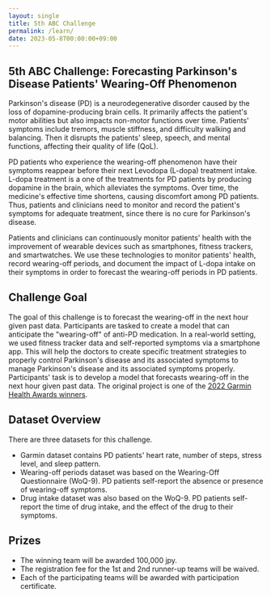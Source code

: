 ```yaml
---
layout: single
title: 5th ABC Challenge
permalink: /learn/
date: 2023-05-8T00:00:00+09:00
---
```


## 5th ABC Challenge: Forecasting Parkinson's Disease Patients' Wearing-Off Phenomenon

Parkinson's disease (PD) is a neurodegenerative disorder caused by the loss of dopamine-producing brain cells.
It primarily affects the patient's motor abilities but also impacts non-motor functions over time.
Patients' symptoms include tremors, muscle stiffness, and difficulty walking and balancing.
Then it disrupts the patients' sleep, speech, and mental functions, affecting their quality of life (QoL).

PD patients who experience the wearing-off phenomenon have their symptoms reappear before their next Levodopa (L-dopa) treatment intake.
L-dopa treatment is a one of the treatments for PD patients by producing dopamine in the brain, which alleviates the symptoms.
Over time, the medicine's effective time shortens, causing discomfort among PD patients.
Thus, patients and clinicians need to monitor and record the patient's symptoms for adequate treatment, since there is no cure for Parkinson's disease.

Patients and clinicians can continuously monitor patients' health with the improvement of wearable devices such as smartphones, fitness trackers, and smartwatches.
We use these technologies to monitor patients' health, record wearing-off periods, and document the impact of L-dopa intake on their symptoms in order to forecast the wearing-off periods in PD patients.

## Challenge Goal 
The goal of this challenge is to forecast the wearing-off in the next hour given past data.
Participants are tasked to create a model that can anticipate the "wearing-off" of anti-PD medication.
In a real-world setting, we used fitness tracker data and self-reported symptoms via a smartphone app.
This will help the doctors to create specific treatment strategies to properly control Parkinson's disease and its associated symptoms to manage Parkinson's disease and its associated symptoms properly. Participants' task is to develop a model that forecasts wearing-off in the next hour given past data. The original project is one of the [2022 Garmin Health Awards winners](https://www.kyutech.ac.jp/english/en-news/topics/entry-9408.html#prettyPhoto).

## Dataset Overview
There are three datasets for this challenge.
- Garmin dataset contains PD patients' heart rate, number of steps, stress level, and sleep pattern.
- Wearing-off periods dataset was based on the Wearing-Off Questionnaire (WoQ-9). PD patients self-report the absence or presence of wearing-off symptoms.
- Drug intake dataset was also based on the WoQ-9. PD patients self-report the time of drug intake, and the effect of the drug to their symptoms.
<!--
- [Check the tutorial here](https://colab.research.google.com/drive/1A4zSOSO0IXwc-iB9EFdOr6mUP85KAxFm?usp=sharing)
- [To understand the dataset more clearly](/challenge2022/data/)
- [Download the dataset](https://ieee-dataport.org/competitions/nurse-care-activity-recognition-challenge-datasets-2022-0)


edit this part
The training and testing dataset contains accelerometer data and care record data of 5 users ( 8, 13, 14, 15, 25), which were collected on May and June, 2018. Training and testing data were separated in 70~30 ratio based on each user data. Participants are required to propose their pipelines, predict and submit the activity label for the testing dataset.


The goal of the Nurse Care Activity Recognition Challenge is to recognize the daily activities of a caregiver/nurse in a healthcare facility based on the accelerometer data collected from smartphones. Participants utilize accelerometer data and its activity labels in training files, propose the methods to extract features from these data, and then feed to their own model. Finally, each team needs to use their model to predict the activity based on the accelerometer data following by the timestamp in the test data. 



The training and testing dataset contains accelerometer data of 12 users (2, 3, 4, 5, 6, 7, 9, 12, 17, 19, 21, and 22), which were collected on May and June, 2018. The training data is provided with the activities labels, which describe the users’ activities before 18th June, 2018. The testing data was the accelerometer data acquired on 18th June and afterward. Participants are required to propose their pipelines, predict and submit the activity label for the testing dataset.
-->

<!--old
## Evaluation
Accuracy will be used as the performance measure.
Submissions will be evaluated by the average of the accuracy of macro activity classification (ma) and the average accuracy of micro-activity classification (mi). That is (ma+mi)/2.

The average accuracy of micro-activity classification is based on the multi-label accuracy formula. The accuracy of one sample is given by the number of correct labels predicted divided by the number of total true and predicted labels (cardinality of the union). 

## Evaluation
Participants are required to propose their pipelines, predict and submit the activity label for the testing dataset as shown in the [tutorial](https://colab.research.google.com/drive/1euqLhhsb21bbOETWMY9DkUcue6t33j1j?usp=sharing). The test submission folder contains test time stamps that you need to predict for each user. The files contain time stamps, and activity_type_ids and the columns are filled up with zero as shown in Table 3 below.

![Table3](/challenge2022/assets/images/Table3.png)

The participants are required to put 1 in place of 0 when the activity is supposed to happen and regenerate the files. Please make sure to maintain the shape same as the provided files(any changes that occurred in the submission are not the liability of the organizers, please make sure that there is no difference in shape and activity_type_id with the given file). 

As shown in Table 3, we expect the participants to generate 5 similar files one for each user, and submit them to us. As the occurrence of activities differs in different users we will match with label files of each user and see how many activities were accurately identified to have occurred by the participants.

For evaluation along with counting the percentage of how many activities were predicted for each user, we will also consider Precision, Recall, and F1 Score. We will take an average of all the scores of all the users.The baseline result for each user is shared in the table below.


![Table4](/challenge2022/assets/images/Table4.png)


## Result Submission
Please submit your results via the submission form. [Access the Submission Form here](https://forms.gle/cDEhfHQjiSGKP5Zh6)

## Data use
All participants may use the data free of charge. [Download the dataset](https://ieee-dataport.org/competitions/nurse-care-activity-recognition-challenge-datasets-2022-0)
-->

## Prizes
- The winning team will be awarded 100,000 jpy.
- The registration fee for the 1st and 2nd runner-up teams will be waived.
- Each of the participating teams will be awarded with participation certificate.

